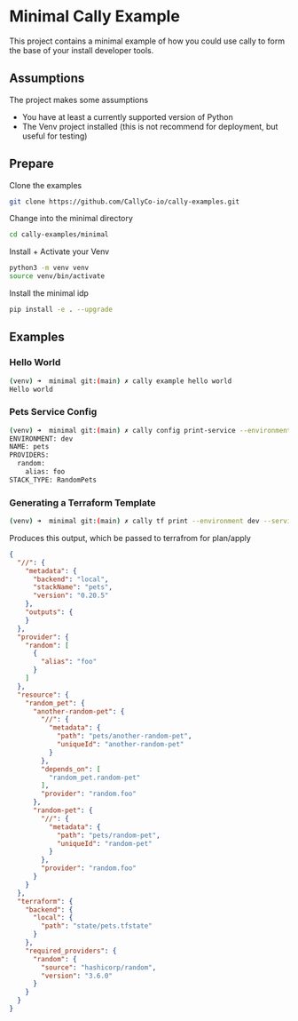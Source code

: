 # Minimal Cally Example
This project contains a minimal example of how you could use cally to form the base of your install developer tools.

## Assumptions
The project makes some assumptions

- You have at least a currently supported version of Python
- The Venv project installed (this is not recommend for deployment, but useful for testing)

## Prepare
Clone the examples
```bash
git clone https://github.com/CallyCo-io/cally-examples.git
```

Change into the minimal directory
```bash
cd cally-examples/minimal
```

Install + Activate your Venv
```bash
python3 -m venv venv
source venv/bin/activate
```

Install the minimal idp
```bash
pip install -e . --upgrade
```

## Examples

### Hello World
```bash
(venv) ➜  minimal git:(main) ✗ cally example hello world
Hello world
```

### Pets Service Config
```bash
(venv) ➜  minimal git:(main) ✗ cally config print-service --environment dev --service pets
ENVIRONMENT: dev
NAME: pets
PROVIDERS:
  random:
    alias: foo
STACK_TYPE: RandomPets
```

### Generating a Terraform Template
```bash
(venv) ➜  minimal git:(main) ✗ cally tf print --environment dev --service pets
```

Produces this output, which be passed to terrafrom for plan/apply
```json
{
  "//": {
    "metadata": {
      "backend": "local",
      "stackName": "pets",
      "version": "0.20.5"
    },
    "outputs": {
    }
  },
  "provider": {
    "random": [
      {
        "alias": "foo"
      }
    ]
  },
  "resource": {
    "random_pet": {
      "another-random-pet": {
        "//": {
          "metadata": {
            "path": "pets/another-random-pet",
            "uniqueId": "another-random-pet"
          }
        },
        "depends_on": [
          "random_pet.random-pet"
        ],
        "provider": "random.foo"
      },
      "random-pet": {
        "//": {
          "metadata": {
            "path": "pets/random-pet",
            "uniqueId": "random-pet"
          }
        },
        "provider": "random.foo"
      }
    }
  },
  "terraform": {
    "backend": {
      "local": {
        "path": "state/pets.tfstate"
      }
    },
    "required_providers": {
      "random": {
        "source": "hashicorp/random",
        "version": "3.6.0"
      }
    }
  }
}
```
